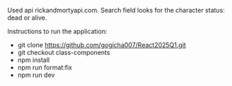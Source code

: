 Used api rickandmortyapi.com. Search field looks for the character status: dead or alive.

Instructions to run the application:

- git clone https://github.com/gogicha007/React2025Q1.git
- git checkout class-components
- npm install
- npm run format:fix
- npm run dev
